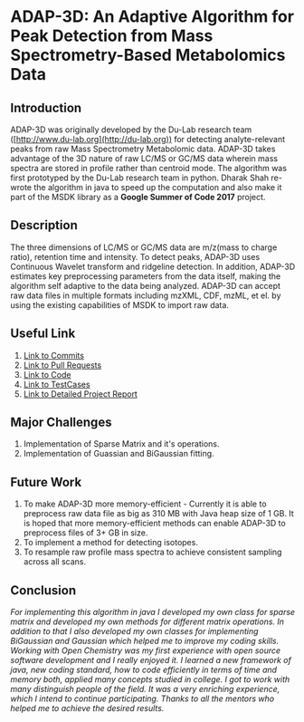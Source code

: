# ADAP-3D: An Adaptive Algorithm for Peak Detection from Mass Spectrometry-Based Metabolomics Data

## Introduction

ADAP-3D was originally developed by the Du-Lab research team ([http://www.du-lab.org](http://du-lab.org)) for detecting analyte-relevant peaks from raw Mass Spectrometry Metabolomic data. ADAP-3D takes advantage of the 3D nature of raw LC/MS or GC/MS data wherein mass spectra are stored in profile rather than centroid mode. The algorithm was first prototyped by the Du-Lab research team in python. Dharak Shah re-wrote the algorithm in java to speed up the computation and also make it part of the MSDK library as a **Google Summer of Code 2017** project.

## Description

The three dimensions of LC/MS or GC/MS data are m/z(mass to charge ratio), retention time and intensity. To detect peaks, ADAP-3D uses Continuous Wavelet transform and ridgeline detection. In addition, ADAP-3D estimates key preprocessing parameters from the data itself, making the algorithm self adaptive to the data being analyzed. ADAP-3D can accept raw data files in multiple formats including mzXML, CDF, mzML, et el. by using the existing capabilities of MSDK to import raw data.

## Useful Link

1. [Link to Commits](https://github.com/msdk/msdk/commits?author=dharak029)
2. [Link to Pull Requests](https://github.com/msdk/msdk/pulls?q=is%3Apr+is%3Aclosed+no%3Aassignee+author%3Adharak029)
3. [Link to Code](https://github.com/msdk/msdk/tree/master/msdk-featdet/msdk-featdet-ADAP-3D/src/main/java/io/github/msdk/featdet/ADAP3D)
4. [Link to TestCases](https://github.com/msdk/msdk/tree/master/msdk-featdet/msdk-featdet-ADAP-3D/src/test/java/io/github/msdk/featdet/ADAP3D)
5. [Link to Detailed Project Report](https://github.com/du-lab/msdk/blob/master/msdk-featdet/msdk-featdet-ADAP-3D/ADAP3D%20Project%20Report.docx)

## Major Challenges

1. Implementation of Sparse Matrix and it's operations.
2. Implementation of Guassian and BiGaussian fitting.

## Future Work

1. To make ADAP-3D more memory-efficient - Currently it is able to preprocess raw data file as big as 310 MB with Java heap size of 1 GB. It is hoped that more memory-efficient methods can enable ADAP-3D to preprocess files of 3+ GB in size.
2. To implement a method for detecting isotopes.
3. To resample raw profile mass spectra to achieve consistent sampling across all scans.

## Conclusion

*For implementing this algorithm in java I developed my own class for sparse matrix and developed my own methods for different matrix operations. In addition to that I also developed my own classes for implementing BiGaussian and Gaussian which helped me to improve my coding skills. Working with Open Chemistry was my first experience with open source software development and I really enjoyed it. I learned a new framework of java, new coding standard, how to code efficiently in terms of time and memory both, applied many concepts studied in college. I got to work with many distinguish people of the field. It was a very enriching experience, which I intend to continue participating. Thanks to all the mentors who helped me to achieve the desired results.*

